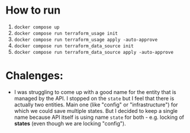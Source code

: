 # How to run
1. `docker compose up`
2. `docker compose run terraform_usage init`
3. `docker compose run terraform_usage apply -auto-approve`
4. `docker compose run terraform_data_source init`
5. `docker compose run terraform_data_source apply -auto-approve`

# Chalenges:
- I was struggling to come up with a good name for the entity that is managed by the API. I stopped on the `state` but I feel that there is actually two entities. Main one (like "config" or "infrastructure") for which we could save multiple states. But I decided to keep a single name because API itself is using name `state` for both - e.g. locking of **states** (even though we are locking "config"). 